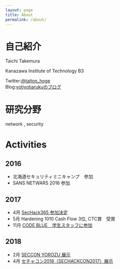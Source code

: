 ```yaml
---
layout: page
title: About
permalink: /about/
---
```


# 自己紹介
Taichi Takemura

Kanazawa Institute of Technology B3

Twitter:[@taiton_hoge](https://twitter.com/taiton_hoge)  
Blog:[yotiyotiarukuのブログ](http://yotiyotiaruku.hatenablog.com/)

# 研究分野
network , security

# Activities
## 2016
- 北海道セキュリティミニキャンプ　参加
- SANS NETWARS 2016 参加

## 2017
- 4月 [SecHack365 参加決定](https://twitter.com/taiton_hoge/status/862758547326554112)
- 5月 Hardening 1010 Cash Flow 3位, CTC賞　受賞
- 11月 [CODE BLUE　学生スタッフに参加](http://yotiyotiaruku.hatenablog.com/entry/2018/01/29/113805)

## 2018
- 2月 [SECCON YOROZU 展示](https://2017.seccon.jp/news/summary/seccon-20171/seccon2017.html)
- 4月 [セチャコン2018（SECHACKCON2017）展示](https://2017.seccon.jp/news/2018sechackcon2017.html)
